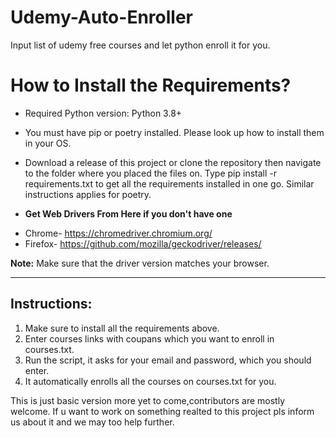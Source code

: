 # Udemy-Auto-Enroller
Input list of udemy free courses and let python enroll it for you. 

# How to Install the Requirements?

* Required Python version: Python 3.8+

* You must have pip or poetry installed. Please look up how to install them in your OS.

* Download a release of this project or clone the repository then navigate to the folder where you placed the files on. Type pip install -r requirements.txt to get all the requirements installed in one go. Similar instructions applies for poetry.

- **Get Web Drivers From Here if you don't have one**
* Chrome- https://chromedriver.chromium.org/
* Firefox- https://github.com/mozilla/geckodriver/releases/

**Note:** Make sure that the driver version matches your browser.

---

## Instructions:

1. Make sure to install all the requirements above.
2. Enter courses links with coupans which you want to enroll in courses.txt.
3. Run the script, it asks for your email and password, which you should enter.
4. It automatically enrolls all the courses on courses.txt for you. 

This is just basic version more yet to come,contributors are mostly welcome. If u want to work on something realted to this project pls inform us about it and we may too help further.
